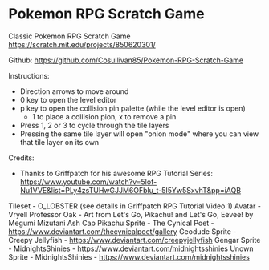 # Pokemon RPG Scratch Game

Classic Pokemon RPG Scratch Game
https://scratch.mit.edu/projects/850620301/

Github:
https://github.com/Cosullivan85/Pokemon-RPG-Scratch-Game

Instructions:

- Direction arrows to move around
- 0 key to open the level editor
- p key to open the collision pin palette (while the level editor is open)
  - 1 to place a collision pion, x to remove a pin
- Press 1, 2 or 3 to cycle through the tile layers
- Pressing the same tile layer will open "onion mode" where you can view that tile layer on its own

Credits:

- Thanks to Griffpatch for his awesome RPG Tutorial Series:
  https://www.youtube.com/watch?v=5lof-Nu1VVE&list=PLy4zsTUHwGJJM6OFblu_t-5I5Yw5SxvhT&pp=iAQB

Tileset - O_LOBSTER (see details in Griffpatch RPG Tutorial Video 1)
Avatar - Vryell
Professor Oak - Art from Let's Go, Pikachu! and Let's Go, Eevee! by Megumi Mizutani
Ash Cap Pikachu Sprite - The Cynical Poet - https://www.deviantart.com/thecynicalpoet/gallery
Geodude Sprite - Creepy Jellyfish - https://www.deviantart.com/creepyjellyfish
Gengar Sprite - MidnightsShinies - https://www.deviantart.com/midnightsshinies
Unown Sprite - MidnightsShinies - https://www.deviantart.com/midnightsshinies
